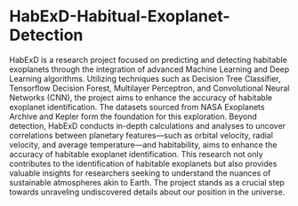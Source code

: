 # HabExD-Habitual-Exoplanet-Detection
HabExD is a research project focused on predicting and detecting habitable exoplanets through the integration of advanced Machine Learning and Deep Learning algorithms. 
Utilizing techniques such as Decision Tree Classifier, Tensorflow Decision Forest, Multilayer Perceptron, and Convolutional Neural Networks (CNN), the project aims to enhance the accuracy of habitable exoplanet identification.
The datasets sourced from NASA Exoplanets Archive and Kepler form the foundation for this exploration. Beyond detection, HabExD conducts in-depth calculations and analyses to uncover correlations between planetary features—such as orbital velocity, radial velocity, and average temperature—and habitability, aims to enhance the accuracy of habitable exoplanet identification.
This research not only contributes to the identification of habitable exoplanets but also provides valuable insights for researchers seeking to understand the nuances of sustainable atmospheres akin to Earth. The project stands as a crucial step towards unraveling undiscovered details about our position in the universe.
